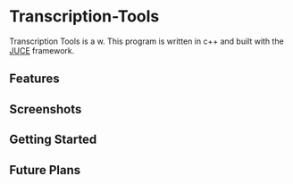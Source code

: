# Transcription-Tools

Transcription Tools is a w. This program is written in c++ and built with the [JUCE](https://juce.com/) framework.

## Features

## Screenshots

## Getting Started

## Future Plans
